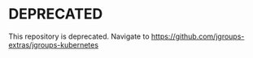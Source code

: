 # DEPRECATED

This repository is deprecated. Navigate to https://github.com/jgroups-extras/jgroups-kubernetes

